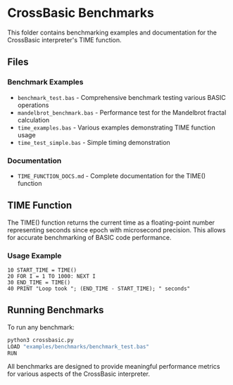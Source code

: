 # CrossBasic Benchmarks

This folder contains benchmarking examples and documentation for the CrossBasic interpreter's TIME function.

## Files

### Benchmark Examples
- `benchmark_test.bas` - Comprehensive benchmark testing various BASIC operations
- `mandelbrot_benchmark.bas` - Performance test for the Mandelbrot fractal calculation
- `time_examples.bas` - Various examples demonstrating TIME function usage
- `time_test_simple.bas` - Simple timing demonstration

### Documentation
- `TIME_FUNCTION_DOCS.md` - Complete documentation for the TIME() function

## TIME Function

The TIME() function returns the current time as a floating-point number representing seconds since epoch with microsecond precision. This allows for accurate benchmarking of BASIC code performance.

### Usage Example
```basic
10 START_TIME = TIME()
20 FOR I = 1 TO 1000: NEXT I
30 END_TIME = TIME()
40 PRINT "Loop took "; (END_TIME - START_TIME); " seconds"
```

## Running Benchmarks

To run any benchmark:
```bash
python3 crossbasic.py
LOAD "examples/benchmarks/benchmark_test.bas"
RUN
```

All benchmarks are designed to provide meaningful performance metrics for various aspects of the CrossBasic interpreter.
